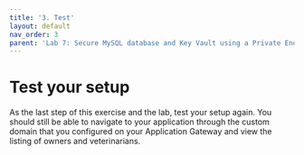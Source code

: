 ```yaml
---
title: '3. Test'
layout: default
nav_order: 3
parent: 'Lab 7: Secure MySQL database and Key Vault using a Private Endpoint'
---
```


# Test your setup

As the last step of this exercise and the lab, test your setup again. You should still be able to navigate to your application through the custom domain that you configured on your Application Gateway and view the listing of owners and veterinarians.


